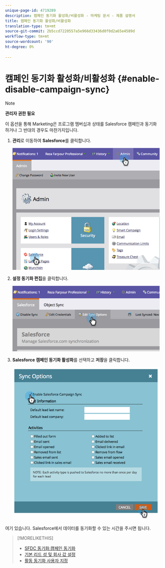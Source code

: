 ```yaml
---
unique-page-id: 4719289
description: 캠페인 동기화 활성화/비활성화 - 마케팅 문서 - 제품 설명서
title: 캠페인 동기화 활성화/비활성화
translation-type: tm+mt
source-git-commit: 2b5ccd7220557a5e966d33436d0f0d2a65e4589d
workflow-type: tm+mt
source-wordcount: '90'
ht-degree: 0%

---
```



# 캠페인 동기화 활성화/비활성화 {#enable-disable-campaign-sync}

>[!NOTE]
>
>**관리자 권한 필요**

이 옵션을 통해 Marketing은 프로그램 멤버십과 상태를 Salesforce 캠페인과 동기화하거나 그 반대의 경우도 마찬가지입니다.

1. **관리**&#x200B;로 이동하여 **Salesforce**&#x200B;를 클릭합니다.

   ![](assets/image2014-12-9-13-3a36-3a49.png)

1. **설정 동기화 편집**&#x200B;을 클릭합니다.

   ![](assets/image2014-12-9-13-3a37-3a0.png)

1. **Salesforce 캠페인 동기화 활성화**&#x200B;를 선택하고 **저장**&#x200B;을 클릭합니다.

   ![](assets/image2014-12-9-13-3a37-3a8.png)

여기 있습니다. Salesforce에서 데이터를 동기화할 수 있는 시간을 주시면 됩니다.

>[!MORELIKETHIS]
>
>* [SFDC 동기화:캠페인 동기화](/help/marketo/product-docs/crm-sync/salesforce-sync/sfdc-sync-details/sfdc-sync-campaign-sync.md)
>* [기본 리드 성 및 회사 값 설정](/help/marketo/product-docs/crm-sync/salesforce-sync/setup/optional-steps/set-default-person-last-name-and-company-name.md)
>* [활동 동기화 사용자 지정](/help/marketo/product-docs/crm-sync/salesforce-sync/setup/optional-steps/customize-activities-sync.md)

